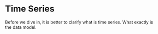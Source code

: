 # Time Series

Before we dive in, it is better to clarify what is time series. What exactly is the data model.
